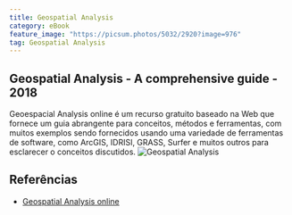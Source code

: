 ```yaml
---
title: Geospatial Analysis
category: eBook
feature_image: "https://picsum.photos/5032/2920?image=976"
tag: Geospatial Analysis
---
```

## Geospatial Analysis - A comprehensive guide - 2018
Geoespacial Analysis online é um recurso gratuito baseado na Web que fornece um guia abrangente para conceitos, métodos e ferramentas, com muitos exemplos sendo fornecidos usando uma variedade de ferramentas de software, como ArcGIS, IDRISI, GRASS, Surfer e muitos outros para esclarecer o conceitos discutidos.
![Geospatial Analysis](https://github.com/geosaber/r4geo/raw/gh-pages/img/Geospatial%20Analysis.png)
## Referências
- [Geospatial Analysis online](http://spatialanalysisonline.com)
